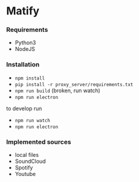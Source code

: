 # Matify

### Requirements
 - Python3
 - NodeJS

### Installation

 - `npm install`
 - `pip install -r proxy_server/requirements.txt`
 - `npm run build` (broken, run watch)
 - `npm run electron`

to develop run
 - `npm run watch`
 - `npm run electron`

### Implemented sources
 - local files
 - SoundCloud
 - Spotify
 - Youtube
